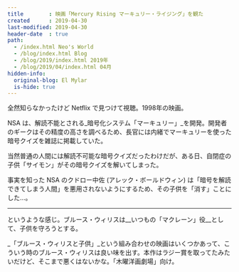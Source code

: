 ```yaml
---
title        : 映画「Mercury Rising マーキュリー・ライジング」を観た
created      : 2019-04-30
last-modified: 2019-04-30
header-date  : true
path:
  - /index.html Neo's World
  - /blog/index.html Blog
  - /blog/2019/index.html 2019年
  - /blog/2019/04/index.html 04月
hidden-info:
  original-blog: El Mylar
  is-hide: true
---
```


全然知らなかったけど Netflix で見つけて視聴。1998年の映画。

NSA は、解読不能とされる_暗号化システム「マーキュリー」_を開発。開発者のギークはその精度の高さを調べるため、長官には内緒でマーキュリーを使った暗号クイズを雑誌に掲載していた。

当然普通の人間には解読不可能な暗号クイズだったわけだが、ある日、自閉症の子供「サイモン」がその暗号クイズを解いてしまった。

事実を知った NSA のクドロー中佐 (アレック・ボールドウィン) は「暗号を解読できてしまう人間」を悪用されないようにするため、その子供を「消す」ことにした…。

---

というような感じ。ブルース・ウィリスは__いつもの「マクレーン」役__として、子供を守ろうとする。

_「ブルース・ウィリスと子供」_という組み合わせの映画はいくつかあって、こういう時のブルース・ウィリスは良い味を出す。本作はラジー賞を取ってたみたいだけど、そこまで悪くはないかな。「木曜洋画劇場」向け。

